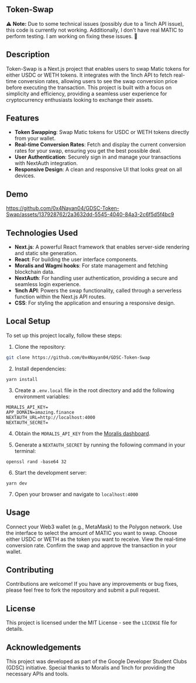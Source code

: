 ## Token-Swap
⚠️ **Note:** Due to some technical issues (possibly due to a 1inch API issue), this code is currently not working. Additionally, I don't have real MATIC to perform testing. I am working on fixing these issues. 🚧

## Description

Token-Swap is a Next.js project that enables users to swap Matic tokens for either USDC or WETH tokens. It integrates with the 1inch API to fetch real-time conversion rates, allowing users to see the swap conversion price before executing the transaction. This project is built with a focus on simplicity and efficiency, providing a seamless user experience for cryptocurrency enthusiasts looking to exchange their assets.




## Features

- **Token Swapping**: Swap Matic tokens for USDC or WETH tokens directly from your wallet.
- **Real-time Conversion Rates**: Fetch and display the current conversion rates for your swap, ensuring you get the best possible deal.
- **User Authentication**: Securely sign in and manage your transactions with NextAuth integration.
- **Responsive Design**: A clean and responsive UI that looks great on all devices.

## Demo 

https://github.com/0x4Nayan04/GDSC-Token-Swap/assets/137928762/2a3632dd-5545-4040-84a3-2c6f5d5f4bc9

## Technologies Used

- **Next.js**: A powerful React framework that enables server-side rendering and static site generation.
- **React**: For building the user interface components.
- **Moralis and Wagmi hooks**: For state management and fetching blockchain data.
- **NextAuth**: For handling user authentication, providing a secure and seamless login experience.
- **1inch API**: Powers the swap functionality, called through a serverless function within the Next.js API routes.
- **CSS**: For styling the application and ensuring a responsive design.

## Local Setup

To set up this project locally, follow these steps:

1. Clone the repository:

```sh
git clone https://github.com/0x4Nayan04/GDSC-Token-Swap
```

2. Install dependencies:

```
yarn install
```

3. Create a `.env.local` file in the root directory and add the following environment variables:

```
MORALIS_API_KEY=
APP_DOMAIN=amazing.finance
NEXTAUTH_URL=http://localhost:4000
NEXTAUTH_SECRET=
```

4. Obtain the `MORALIS_API_KEY` from the [Moralis dashboard](https://moralis.io/).

5. Generate a `NEXTAUTH_SECRET` by running the following command in your terminal:

```
openssl rand -base64 32
```

6. Start the development server:

```
yarn dev
```

7. Open your browser and navigate to `localhost:4000`

## Usage

Connect your Web3 wallet (e.g., MetaMask) to the Polygon network.
Use the interface to select the amount of MATIC you want to swap.
Choose either USDC or WETH as the token you want to receive.
View the real-time conversion rate.
Confirm the swap and approve the transaction in your wallet.

## Contributing

Contributions are welcome! If you have any improvements or bug fixes, please feel free to fork the repository and submit a pull request.

## License

This project is licensed under the MIT License - see the `LICENSE` file for details.

## Acknowledgements

This project was developed as part of the Google Developer Student Clubs (GDSC) initiative.
Special thanks to Moralis and 1inch for providing the necessary APIs and tools.
